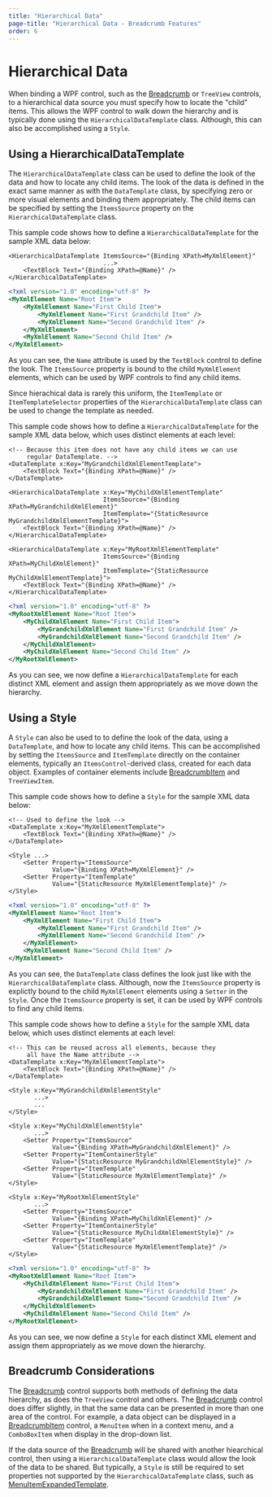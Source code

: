 ```yaml
---
title: "Hierarchical Data"
page-title: "Hierarchical Data - Breadcrumb Features"
order: 6
---
```

# Hierarchical Data

When binding a WPF control, such as the [Breadcrumb](xref:@ActiproUIRoot.Controls.Navigation.Breadcrumb) or `TreeView` controls, to a hierarchical data source you must specify how to locate the "child" items. This allows the WPF control to walk down the hierarchy and is typically done using the `HierarchicalDataTemplate` class. Although, this can also be accomplished using a `Style`.

## Using a HierarchicalDataTemplate

The `HierarchicalDataTemplate` class can be used to define the look of the data and how to locate any child items. The look of the data is defined in the exact same manner as with the `DataTemplate` class, by specifying zero or more visual elements and binding them appropriately. The child items can be specified by setting the `ItemsSource` property on the `HierarchicalDataTemplate` class.

This sample code shows how to define a `HierarchicalDataTemplate` for the sample XML data below:

```xaml
<HierarchicalDataTemplate ItemsSource="{Binding XPath=MyXmlElement}"
                          ...>
    <TextBlock Text="{Binding XPath=@Name}" />
</HierarchicalDataTemplate>
```

```xml
<?xml version="1.0" encoding="utf-8" ?>
<MyXmlElement Name="Root Item">
    <MyXmlElement Name="First Child Item">
        <MyXmlElement Name="First Grandchild Item" />
        <MyXmlElement Name="Second Grandchild Item" />
    </MyXmlElement>
    <MyXmlElement Name="Second Child Item" />
</MyXmlElement>
```

As you can see, the `Name` attribute is used by the `TextBlock` control to define the look. The `ItemsSource` property is bound to the child `MyXmlElement` elements, which can be used by WPF controls to find any child items.

Since hierachical data is rarely this uniform, the `ItemTemplate` or `ItemTemplateSelector` properties of the `HierarchicalDataTemplate` class can be used to change the template as needed.

This sample code shows how to define a `HierarchicalDataTemplate` for the sample XML data below, which uses distinct elements at each level:

```xaml
<!-- Because this item does not have any child items we can use
     regular DataTemplate. -->
<DataTemplate x:Key="MyGrandchildXmlElementTemplate">
    <TextBlock Text="{Binding XPath=@Name}" />
</DataTemplate>

<HierarchicalDataTemplate x:Key="MyChildXmlElementTemplate"
                          ItemsSource="{Binding XPath=MyGrandchildXmlElement}"
                          ItemTemplate="{StaticResource MyGrandchildXmlElementTemplate}">
    <TextBlock Text="{Binding XPath=@Name}" />
</HierarchicalDataTemplate>

<HierarchicalDataTemplate x:Key="MyRootXmlElementTemplate"
                          ItemsSource="{Binding XPath=MyChildXmlElement}"
                          ItemTemplate="{StaticResource MyChildXmlElementTemplate}">
    <TextBlock Text="{Binding XPath=@Name}" />
</HierarchicalDataTemplate>
```

```xml
<?xml version="1.0" encoding="utf-8" ?>
<MyRootXmlElement Name="Root Item">
    <MyChildXmlElement Name="First Child Item">
        <MyGrandchildXmlElement Name="First Grandchild Item" />
        <MyGrandchildXmlElement Name="Second Grandchild Item" />
    </MyChildXmlElement>
    <MyChildXmlElement Name="Second Child Item" />
</MyRootXmlElement>
```

As you can see, we now define a `HierarchicalDataTemplate` for each distinct XML element and assign them appropriately as we move down the hierarchy.

## Using a Style

A `Style` can also be used to to define the look of the data, using a `DataTemplate`, and how to locate any child items. This can be accomplished by setting the `ItemsSource` and `ItemTemplate` directly on the container elements, typically an `ItemsControl`-derived class, created for each data object. Examples of container elements include [BreadcrumbItem](xref:@ActiproUIRoot.Controls.Navigation.BreadcrumbItem) and `TreeViewItem`.

This sample code shows how to define a `Style` for the sample XML data below:

```xaml
<!-- Used to define the look -->
<DataTemplate x:Key="MyXmlElementTemplate">
    <TextBlock Text="{Binding XPath=@Name}" />
</DataTemplate>

<Style ...>
    <Setter Property="ItemsSource"
            Value="{Binding XPath=MyXmlElement}" />
    <Setter Property="ItemTemplate"
            Value="{StaticResource MyXmlElementTemplate}" />
</Style>
```

```xml
<?xml version="1.0" encoding="utf-8" ?>
<MyXmlElement Name="Root Item">
    <MyXmlElement Name="First Child Item">
        <MyXmlElement Name="First Grandchild Item" />
        <MyXmlElement Name="Second Grandchild Item" />
    </MyXmlElement>
    <MyXmlElement Name="Second Child Item" />
</MyXmlElement>
```

As you can see, the `DataTemplate` class defines the look just like with the `HierarchicalDataTemplate` class. Although, now the `ItemsSource` property is explictly bound to the child `MyXmlElement` elements using a `Setter` in the `Style`. Once the `ItemsSource` property is set, it can be used by WPF controls to find any child items.

This sample code shows how to define a `Style` for the sample XML data below, which uses distinct elements at each level:

```xaml
<!-- This can be reused across all elements, because they
     all have the Name attribute -->
<DataTemplate x:Key="MyXmlElementTemplate">
    <TextBlock Text="{Binding XPath=@Name}" />
</DataTemplate>

<Style x:Key="MyGrandchildXmlElementStyle"
       ...>
       ...
</Style>

<Style x:Key="MyChildXmlElementStyle"
       ...>
    <Setter Property="ItemsSource"
            Value="{Binding XPath=MyGrandchildXmlElement}" />
    <Setter Property="ItemContainerStyle"
            Value="{StaticResource MyGrandchildXmlElementStyle}" />
    <Setter Property="ItemTemplate"
            Value="{StaticResource MyXmlElementTemplate}" />
</Style>

<Style x:Key="MyRootXmlElementStyle"
       ...>
    <Setter Property="ItemsSource"
            Value="{Binding XPath=MyChildXmlElement}" />
    <Setter Property="ItemContainerStyle"
            Value="{StaticResource MyChildXmlElementStyle}" />
    <Setter Property="ItemTemplate"
            Value="{StaticResource MyXmlElementTemplate}" />
</Style>
```

```xml
<?xml version="1.0" encoding="utf-8" ?>
<MyRootXmlElement Name="Root Item">
    <MyChildXmlElement Name="First Child Item">
        <MyGrandchildXmlElement Name="First Grandchild Item" />
        <MyGrandchildXmlElement Name="Second Grandchild Item" />
    </MyChildXmlElement>
    <MyChildXmlElement Name="Second Child Item" />
</MyRootXmlElement>
```

As you can see, we now define a `Style` for each distinct XML element and assign them appropriately as we move down the hierarchy.

## Breadcrumb Considerations

The [Breadcrumb](xref:@ActiproUIRoot.Controls.Navigation.Breadcrumb) control supports both methods of defining the data hierarchy, as does the `TreeView` control and others. The [Breadcrumb](xref:@ActiproUIRoot.Controls.Navigation.Breadcrumb) control does differ slightly, in that the same data can be presented in more than one area of the control. For example, a data object can be displayed in a [BreadcrumbItem](xref:@ActiproUIRoot.Controls.Navigation.BreadcrumbItem) control, a `MenuItem` when in a context menu, and a `ComboBoxItem` when display in the drop-down list.

If the data source of the [Breadcrumb](xref:@ActiproUIRoot.Controls.Navigation.Breadcrumb) will be shared with another hiearchical control, then using a `HierarchicalDataTemplate` class would allow the look of the data to be shared. But typically, a `Style` is still be required to set properties not supported by the `HierarchicalDataTemplate` class, such as [MenuItemExpandedTemplate](xref:@ActiproUIRoot.Controls.Navigation.Breadcrumb.MenuItemExpandedTemplate).
